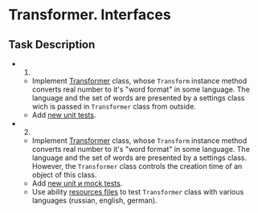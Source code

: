 # Transformer. Interfaces

## Task Description

- 1.
    - Implement [Transformer](/TransformerDictionaryAggregarion/Transformer.cs#L6[](url)) class, whose `Transform` instance method converts real number to it's "word format" in some language. The language and the set of words are presented by a settings class wich is passed in `Transformer` class from outside.
    - Add [new unit tests](/Transformer.Tests/TransformerAggregationTests.cs).
- 2.
    - Implement [Transformer](/TransformerDictionaryComposition/Transformer.cs#L5) class, whose `Transform` instance method converts real number to it's "word format" in some language. The language and the set of words are presented by a settings class. However, the `Transformer` class controls the creation time of an object of this class.
    - Add [new unit и mock tests](/Transformer.Tests/TransformerCompositionTests.cs).
    - Use ability [resources files](https://docs.microsoft.com/en-us/dotnet/core/extensions/work-with-resx-files-programmatically) to test `Transformer` class with various languages (russian, english, german). 

